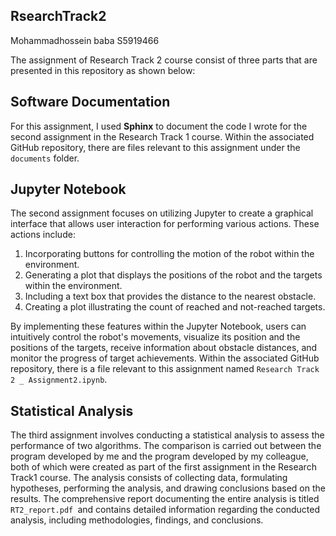 ## RsearchTrack2
Mohammadhossein baba S5919466

The assignment of Research Track 2 course consist of three parts that are presented in this repository as shown below:

## Software Documentation
For this assignment, I used **Sphinx** to document the code I wrote for the second assignment in the Research Track 1 course. Within the associated GitHub repository, there are files relevant to this assignment under the `documents` folder.


## Jupyter Notebook

The second assignment focuses on utilizing Jupyter to create a graphical interface that allows user interaction for performing various actions. These actions include:

1. Incorporating buttons for controlling the motion of the robot within the environment.
2. Generating a plot that displays the positions of the robot and the targets within the environment.
3. Including a text box that provides the distance to the nearest obstacle.
4. Creating a plot illustrating the count of reached and not-reached targets.

By implementing these features within the Jupyter Notebook, users can intuitively control the robot's movements, visualize its position and the positions of the targets, receive information about obstacle distances, and monitor the progress of target achievements.
Within the associated GitHub repository, there is a file relevant to this assignment named `Research Track 2 _ Assignment2.ipynb`.


## Statistical Analysis

The third assignment involves conducting a statistical analysis to assess the performance of two algorithms. The comparison is carried out between the program developed by me and the program developed by my colleague, both of which were created as part of the first assignment in the Research Track1 course.
The analysis consists of collecting data, formulating hypotheses, performing the analysis, and drawing conclusions based on the results. The comprehensive report documenting the entire analysis is titled `RT2_report.pdf `and contains detailed information regarding the conducted analysis, including methodologies, findings, and conclusions.
